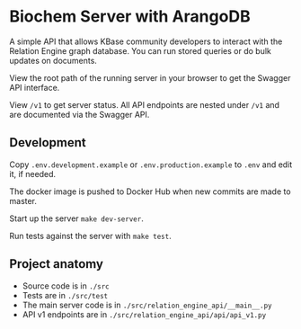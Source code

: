 # Biochem Server with ArangoDB

A simple API that allows KBase community developers to interact with the Relation Engine graph database. You can run stored queries or do bulk updates on documents.

View the root path of the running server in your browser to get the Swagger API interface.

View `/v1` to get server status. All API endpoints are nested under `/v1` and are documented via the Swagger API.

## Development

Copy `.env.development.example` or `.env.production.example` to `.env` and edit it, if needed.

The docker image is pushed to Docker Hub when new commits are made to master.

Start up the server `make dev-server`.

Run tests against the server with `make test`.

## Project anatomy

* Source code is in `./src`
* Tests are in  `./src/test`
* The main server code is in `./src/relation_engine_api/__main__.py`
* API v1 endpoints are in `./src/relation_engine_api/api/api_v1.py`
